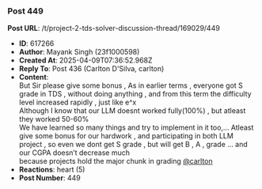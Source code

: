 ### Post 449
**Post URL**: /t/project-2-tds-solver-discussion-thread/169029/449
- **ID**: 617266
- **Author**: Mayank Singh (23f1000598)
- **Created At**: 2025-04-09T07:36:52.968Z
- **Reply To**: Post 436 (Carlton D'Silva, carlton)
- **Content**:  
  But Sir please give some bonus , As in earlier terms , everyone got S grade in TDS , without doing anything , and from this term the difficulty level increased rapidly , just like e^x<br>
Although I know that our LLM doesnt worked fully(100%) , but atleast they worked 50-60%<br>
We have learned so many things  and try to implement in it too,…
Atleast give some bonus for our hardwork , and participating in both LLM project , so even we dont get S grade , but will get B , A , grade … and our CGPA doesn’t decrease much<br>
because projects hold the major chunk in grading
<a class="mention" href="/u/carlton">@carlton</a>
- **Reactions**: heart (5)
- **Post Number**: 449

